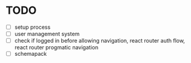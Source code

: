 # TODO

- [ ] setup process
- [ ] user management system
- [ ] check if logged in before allowing navigation, react router auth flow, react router progmatic navigation
- [ ] schemapack
